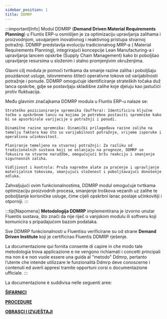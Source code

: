 ```yaml
---
sidebar_position: 1
title: DDMRP
---
```


:::important[Info]
Modul DDMRP (**Demand Driven Material Requirements Planning**) u Fluntis ERP-u osmišljen je za optimizaciju upravljanja zalihama i proizvodnjom, usvajanjem inovativnog i reaktivnog pristupa stvarnoj potražnji. DDMRP predstavlja evoluciju tradicionalnog MRP-a ( Material Requirements Planning), integrirajući koncepcije Lean Manufacturing-a i upravljanja lancem opskrbe (Supply Chain Management) kako bi poboljšao upravljanje resursima u složenim i stalno promjenjivim okruženjima.

Glavni cilj modula je pomoći tvrtkama da smanje razine zaliha i poboljšaju pouzdanost usluge, istovremeno štiteći operativne tokove od varijabilnosti potražnje i ponude. DDMRP omogućuje identificiranje strateških točaka duž lanca opskrbe, gdje se postavljaju skladišne zalihe koje djeluju kao jastučići protiv fluktuacija.

Među glavnim značajkama DDMRP modula u Fluntis ERP-u nalaze se:

    Strateško pozicioniranje spremnika (buffera): Identificira ključne točke u opskrbnom lancu na kojima je potrebno postaviti spremnike kako bi se apsorbirale varijacije u potražnji i ponudi.

    Dinamične razine spremnika: Dinamički prilagođava razine zaliha na temelju faktora kao što su varijabilnost potražnje, vrijeme isporuke i operativna učinkovitost.

    Planiranje temeljeno na stvarnoj potražnji: Za razliku od tradicionalnih sustava koji se oslanjaju na prognoze, DDMRP se fokusira na stvarne narudžbe, omogućujući bržu reakciju i smanjenje sigurnosnih zaliha.

    Vidljivost i kontrola: Pruža napredne alate za praćenje i upravljanje materijalnim tokovima, smanjujući složenost i poboljšavajući donošenje odluka.

Zahvaljujući ovim funkcionalnostima, DDMRP modul omogućuje tvrtkama optimizaciju proizvodnih procesa, smanjenje troškova vezanih uz zalihe te poboljšanje korisničke usluge, čime cijeli opskrbni lanac postaje učinkovitiji i otporniji.
:::


:::tip[Napomena]
**Metodologija DDMRP** implementirana je izvorno unutar Fluentis sustava, što znači da nije riječ o vanjskom modulu ili softveru koji komunicira s pripadajućom bazom podataka.   

Sve DDMRP funkcionalnosti u Fluentisu verificirane su od strane **Demand Driven Institute** koji je certificirao Fluentis DDMRP rješenje.

La documentazione qui fornita consente di capire in che modo tale metodologia trova applicazione e ne vengono richiamati i concetti principali ma non è e non vuole essere una guida al "metodo" Ddmrp, pertanto l’utente che intende utilizzare le funzionalità Ddmrp deve conoscerne i contenuti ed averli appresi tramite opportuni corsi o documentazione ufficiale.
:::
 

La documentazione è suddivisa nelle seguenti aree: 

[**ŠIFARNICI**](/docs/ddmrp/master-data/introduction)

[**PROCEDURE**](/docs/ddmrp/procedures/adu-update)

[**OBRASCI I IZVJEŠTAJI**](/docs/ddmrp/views-and-forms/buffer-status)